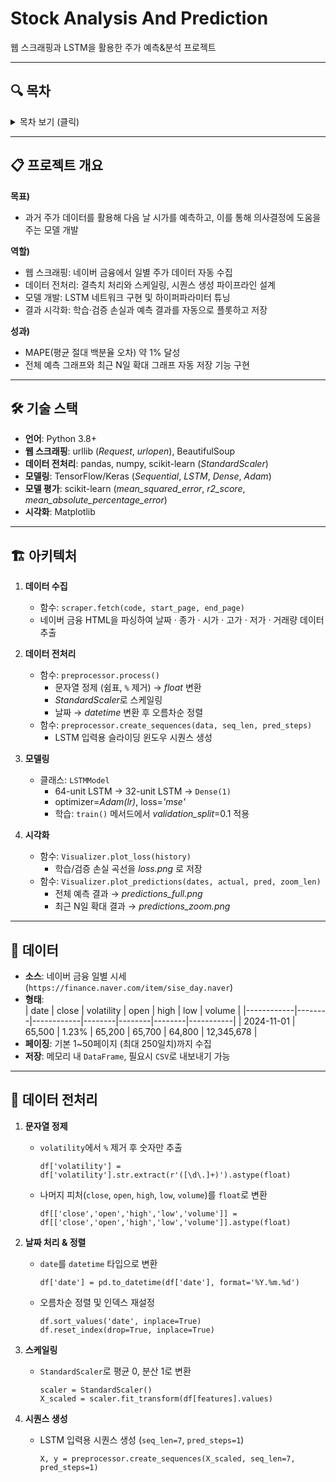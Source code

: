 # Stock Analysis And Prediction
웹 스크래핑과 LSTM을 활용한 주가 예측&분석 프로젝트

---

## 🔍 목차

<details>
<summary>목차 보기 (클릭)</summary>

1. [프로젝트 개요](#-프로젝트-개요)  
2. [기술 스택](#-기술-스택)  
3. [아키텍처](#-아키텍처)  
4. [데이터](#-데이터)  
5. [데이터 전처리](#-데이터-전처리)  
6. [모델링](#-모델링)  
7. [결과 및 평가](#-결과-및-평가)  
8. [사용 방법](#-사용-방법)  
9. [향후 계획](#-향후-계획)  

</details>

---

## 📋 프로젝트 개요

**목표)**  
- 과거 주가 데이터를 활용해 다음 날 시가를 예측하고, 이를 통해 의사결정에 도움을 주는 모델 개발

**역할)**  
- 웹 스크래핑: 네이버 금융에서 일별 주가 데이터 자동 수집  
- 데이터 전처리: 결측치 처리와 스케일링, 시퀀스 생성 파이프라인 설계  
- 모델 개발: LSTM 네트워크 구현 및 하이퍼파라미터 튜닝  
- 결과 시각화: 학습·검증 손실과 예측 결과를 자동으로 플롯하고 저장

**성과)**  
- MAPE(평균 절대 백분율 오차) 약 1% 달성  
- 전체 예측 그래프와 최근 N일 확대 그래프 자동 저장 기능 구현  

---

## 🛠 기술 스택

- **언어**: Python 3.8+  
- **웹 스크래핑**: urllib (*Request*, *urlopen*), BeautifulSoup  
- **데이터 전처리**: pandas, numpy, scikit-learn (*StandardScaler*)  
- **모델링**: TensorFlow/Keras (*Sequential*, *LSTM*, *Dense*, *Adam*)  
- **모델 평가**: scikit-learn (*mean_squared_error*, *r2_score*, *mean_absolute_percentage_error*)  
- **시각화**: Matplotlib 

---

## 🏗 아키텍처

1. **데이터 수집**
   - 함수: `scraper.fetch(code, start_page, end_page)`
   - 네이버 금융 HTML을 파싱하여 날짜 · 종가 · 시가 · 고가 · 저가 · 거래량 데이터 추출

2. **데이터 전처리**
   - 함수: `preprocessor.process()`
     - 문자열 정제 (쉼표, `%` 제거) → *float* 변환  
     - *StandardScaler*로 스케일링  
     - 날짜 → *datetime* 변환 후 오름차순 정렬  
   - 함수: `preprocessor.create_sequences(data, seq_len, pred_steps)`
     - LSTM 입력용 슬라이딩 윈도우 시퀀스 생성

3. **모델링**
   - 클래스: `LSTMModel`
     - 64-unit LSTM → 32-unit LSTM → `Dense(1)`  
     - optimizer=*Adam(lr)*, loss=*'mse'*  
     - 학습: `train()` 메서드에서 *validation_split*=0.1 적용

4. **시각화**
   - 함수: `Visualizer.plot_loss(history)`  
     - 학습/검증 손실 곡선을 *loss.png* 로 저장  
   - 함수: `Visualizer.plot_predictions(dates, actual, pred, zoom_len)`  
     - 전체 예측 결과 → *predictions_full.png*  
     - 최근 N일 확대 결과 → *predictions_zoom.png*

---

## 💾 데이터

- **소스**: 네이버 금융 일별 시세 (`https://finance.naver.com/item/sise_day.naver`)  
- **형태**:  
  | date       | close  | volatility | open   | high   | low    | volume    |
  |------------|--------|------------|--------|--------|--------|-----------|
  | 2024-11-01 | 65,500 | 1.23%      | 65,200 | 65,700 | 64,800 | 12,345,678 |
- **페이징**: 기본 1~50페이지 (최대 250일치)까지 수집  
- **저장**: 메모리 내 `DataFrame`, 필요시 `CSV`로 내보내기 가능  

---

## 🔄 데이터 전처리

1. **문자열 정제**  
   - `volatility`에서 `%` 제거 후 숫자만 추출  
     ```
     df['volatility'] = df['volatility'].str.extract(r'([\d\.]+)').astype(float)
     ```
   - 나머지 피처(`close`, `open`, `high`, `low`, `volume`)를 `float`로 변환  
     ```
     df[['close','open','high','low','volume']] = df[['close','open','high','low','volume']].astype(float)
     ```

2. **날짜 처리 & 정렬**  
   - `date`를 `datetime` 타입으로 변환  
     ```
     df['date'] = pd.to_datetime(df['date'], format='%Y.%m.%d')
     ```
   - 오름차순 정렬 및 인덱스 재설정  
     ```
     df.sort_values('date', inplace=True)
     df.reset_index(drop=True, inplace=True)
     ```

3. **스케일링**  
   - `StandardScaler`로 평균 0, 분산 1로 변환  
     ```
     scaler = StandardScaler()
     X_scaled = scaler.fit_transform(df[features].values)
     ```

4. **시퀀스 생성**  
   - LSTM 입력용 시퀀스 생성 (`seq_len=7`, `pred_steps=1`)  
     ```
     X, y = preprocessor.create_sequences(X_scaled, seq_len=7, pred_steps=1)
     ```
